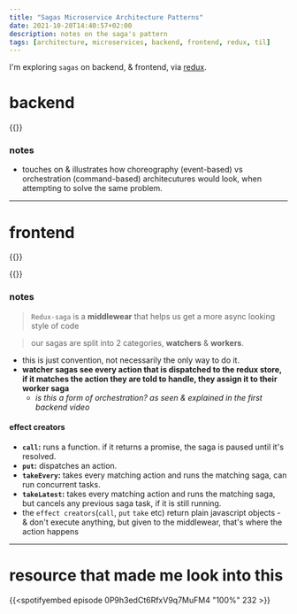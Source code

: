 ```yaml
---
title: "Sagas Microservice Architecture Patterns"
date: 2021-10-20T14:40:57+02:00
description: notes on the saga's pattern
tags: [architecture, microservices, backend, frontend, redux, til]
---
```

I'm exploring `sagas` on backend, & frontend, via [redux](https://redux.js.org/).

# backend
{{<youtube WnZ7IcaN_JA >}}
### notes
- touches on & illustrates how choreography (event-based) vs orchestration (command-based) architecutures would look, when attempting to solve the same problem.

---

# frontend
{{<youtube _TwzWUUTPpk >}}

{{<youtube o3A9EvMspig >}}
### notes
>  `Redux-saga` is a **middlewear** that helps us get a more async looking style of code

> our sagas are split into 2 categories, **watchers** & **workers**.
- this is just convention, not necessarily the only way to do it.
- **watcher sagas see every action that is dispatched to the redux store, if it matches the action they are told to handle, they assign it to their worker saga**
  - *is this a form of orchestration? as seen & explained in the first backend video*

#### effect creators
- **`call`:** runs a function. if it returns a promise, the saga is paused until it's resolved.
- **`put`:** dispatches an action.
- **`takeEvery`:** takes every matching action and runs the matching saga, can run concurrent tasks.
- **`takeLatest`:** takes every matching action and runs the matching saga, but cancels any previous saga task, if it is still running.
- the `effect creators`(`call`, `put` `take` etc) return plain javascript objects - & don't execute anything, but given to the middlewear, that's where the action happens


---

# resource that made me look into this
{{<spotifyembed episode 0P9h3edCt6RfxV9q7MuFM4 "100%" 232 >}}
